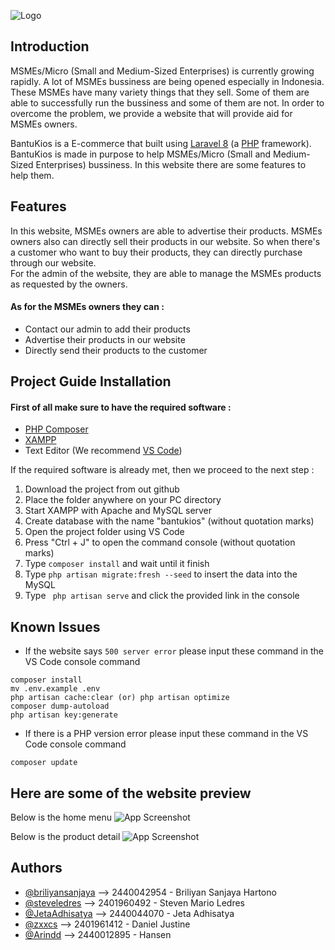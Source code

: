 
![Logo](https://i.ibb.co/MkLczbw/bantu-kios-01.png)


## Introduction

MSMEs/Micro (Small and Medium-Sized Enterprises) is currently growing rapidly. A lot of MSMEs bussiness are being opened especially in Indonesia. These MSMEs have many variety things that they sell. Some of them are able to successfully run the bussiness and some of them are not. In order to overcome the problem, we provide a website that will provide aid for MSMEs owners.

BantuKios is a E-commerce that built using [Laravel 8](https://laravel.com/) (a [PHP](https://www.php.net/) framework). BantuKios is made in purpose to help MSMEs/Micro (Small and Medium-Sized Enterprises) bussiness. In this website there are some features to help them.


 

## Features

In this website, MSMEs owners are able to advertise their products. MSMEs owners also can directly sell their products in our website. So when there's a customer who want to buy their products, they can directly purchase through our website.      
For the admin of the website, they are able to manage the MSMEs products as requested by the owners.  

 
####  As for the MSMEs owners they can :
- Contact our admin to add their products
- Advertise their products in our website
- Directly send their products to the customer


## Project Guide Installation

#### First of all make sure to have the required software :
- [PHP Composer](https://getcomposer.org/download/)
- [XAMPP](https://www.apachefriends.org/download.html)
- Text Editor (We recommend [VS Code](https://code.visualstudio.com/download))

If the required software is already met, then we proceed to the next step :
1. Download the project from out github
2. Place the folder anywhere on your PC directory
3. Start XAMPP with Apache and MySQL server
4. Create database with the name "bantukios" (without quotation marks)
5. Open the project folder using VS Code
6. Press "Ctrl + J" to open the command console (without quotation marks)
7. Type  ```composer install```  and wait until it finish
8. Type ```php artisan migrate:fresh --seed``` to insert the data into the MySQL
9. Type ``` php artisan serve``` and click the provided link in the console

## Known Issues

- If the website says ```500 server error``` please input these command in the VS Code console command 
```
composer install 
mv .env.example .env 
php artisan cache:clear (or) php artisan optimize
composer dump-autoload 
php artisan key:generate
```
- If there is a PHP version error please input these command in the VS Code console command
```
composer update
```



## Here are some of the website preview

Below is the home menu 
![App Screenshot](https://i.ibb.co/n6mD9mY/ssweb1.png) 
 

Below is the product detail 
![App Screenshot](https://i.ibb.co/p484QT4/ssweb2.png ) 


## Authors

- [@briliyansanjaya](https://github.com/briliyansanjaya) --> 2440042954 - Briliyan Sanjaya Hartono
- [@steveledres](https://github.com/steveledres) --> 2401960492 - Steven Mario Ledres
- [@JetaAdhisatya](https://github.com/JetaAdhisatya) --> 2440044070 - Jeta Adhisatya
- [@zxxcs](https://github.com/zxxcs) --> 2401961412 - Daniel Justine
- [@Arindd](https://github.com/Arindd) --> 2440012895 - Hansen
